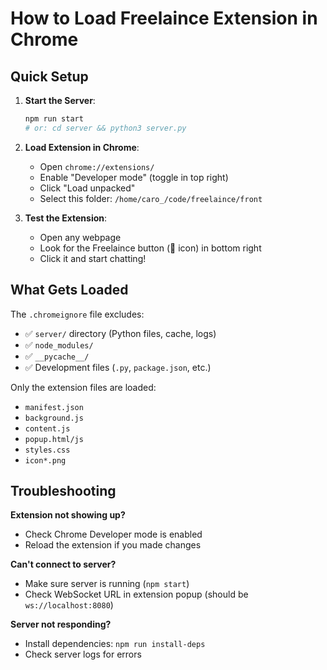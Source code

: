 # How to Load Freelaince Extension in Chrome

## Quick Setup

1. **Start the Server**:
   ```bash
   npm run start
   # or: cd server && python3 server.py
   ```

2. **Load Extension in Chrome**:
   - Open `chrome://extensions/`
   - Enable "Developer mode" (toggle in top right)
   - Click "Load unpacked"
   - Select this folder: `/home/caro_/code/freelaince/front`

3. **Test the Extension**:
   - Open any webpage
   - Look for the Freelaince button (🚀 icon) in bottom right
   - Click it and start chatting!

## What Gets Loaded

The `.chromeignore` file excludes:
- ✅ `server/` directory (Python files, cache, logs)
- ✅ `node_modules/`
- ✅ `__pycache__/`
- ✅ Development files (`.py`, `package.json`, etc.)

Only the extension files are loaded:
- `manifest.json`
- `background.js`
- `content.js`
- `popup.html/js`
- `styles.css`
- `icon*.png`

## Troubleshooting

**Extension not showing up?**
- Check Chrome Developer mode is enabled
- Reload the extension if you made changes

**Can't connect to server?**
- Make sure server is running (`npm start`)
- Check WebSocket URL in extension popup (should be `ws://localhost:8080`)

**Server not responding?**
- Install dependencies: `npm run install-deps`
- Check server logs for errors
